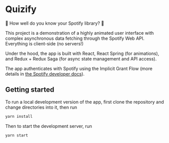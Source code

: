 # Quizify

🎵 How well do you know your Spotify library? 🎵

This project is a demonstration of a highly animated user interface with complex asynchronous data fetching through the Spotify Web API. Everything is client-side (no servers!)

Under the hood, the app is built with React, React Spring (for animations), and Redux + Redux Saga (for async state management and API access).

The app authenticates with Spotify using the Implicit Grant Flow (more details in [the Spotify developer docs](https://developer.spotify.com/documentation/general/guides/authorization-guide/)).

## Getting started
To run a local development version of the app, first clone the repository and change directories into it, then run
```bash
yarn install
```

Then to start the development server, run
```bash
yarn start
```